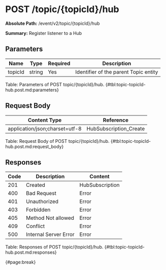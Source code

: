<!--
    ATTENTION: This file was generated via gradle!
               Do NOT manually edit this file! Any such changes will be overwritten!
-->

# POST /topic/{topicId}/hub

**Absolute Path:** /event/v2/topic/{topicId}/hub

**Summary:** Register listener to a Hub

## Parameters

| Name | Type | Required | Description |
| ------ | ------ | --- | ------------ |
| topicId | string | Yes | Identifier of the parent Topic entity |

Table: Parameters of POST topic/{topicId}/hub. {#tbl:topic-topicId-hub.post.md:parameters}

## Request Body

| Content Type | Reference |
|--------------|-----------|
| application/json;charset=utf-8 | HubSubscription_Create |

Table: Request Body of POST topic/{topicId}/hub. {#tbl:topic-topicId-hub.post.md:request_body}

## Responses

| Code | Description | Content |
|------|-------------|---------|
| 201 | Created | HubSubscription |
| 400 | Bad Request | Error |
| 401 | Unauthorized | Error |
| 403 | Forbidden | Error |
| 405 | Method Not allowed | Error |
| 409 | Conflict | Error |
| 500 | Internal Server Error | Error |

Table: Responses of POST topic/{topicId}/hub. {#tbl:topic-topicId-hub.post.md:responses}

{#page:break}
